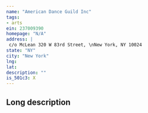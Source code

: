 ```yaml
---
name: "American Dance Guild Inc"
tags:
- arts
ein: 237009390
homepage: "N/A"
address: |
 c/o McLean 320 W 83rd Street, \nNew York, NY 10024
state: "NY"
city: "New York"
lng: 
lat: 
description: ""
is_501c3: X
---
```


## Long description


